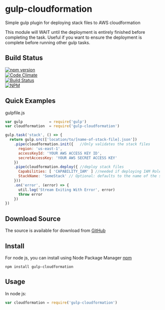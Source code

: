 # gulp-cloudformation
Simple gulp plugin for deploying stack files to AWS cloudformation

This module will WAIT until the deployment is entirely finished before completing
the task. Useful if you want to ensure the deployment is complete before running
other gulp tasks.


## Build Status

[![npm version](https://badge.fury.io/js/gulp-cloudformation.svg)](https://badge.fury.io/js/gulp-cloudformation)<br />
[![Code Climate](https://codeclimate.com/github/brianneisler/gulp-cloudformation/badges/gpa.svg)](https://codeclimate.com/github/brianneisler/gulp-cloudformation)<br />
[![Build Status](https://travis-ci.org/brianneisler/gulp-cloudformation.svg)](https://travis-ci.org/brianneisler/gulp-cloudformation)<br />
[![NPM](https://nodei.co/npm/gulp-cloudformation.png?downloads=true&downloadRank=true&stars=true)](https://nodei.co/npm/gulp-cloudformation/)


## Quick Examples

gulpfile.js
```javascript
var gulp            = require('gulp')
var cloudformation  = require('gulp-cloudformation')

gulp.task('stack', () => {
  return gulp.src(['location/to/[name-of-stack-file].json'])
    .pipe(cloudformation.init({   //Only validates the stack files
      region: 'us-east-1',
      accessKeyId: 'YOUR AWS ACCESS KEY ID',
      secretAccessKey: 'YOUR AWS SECRET ACCESS KEY'
    })
    .pipe(cloudformation.deploy({ //deploy stack files
      Capabilities: [ 'CAPABILITY_IAM' ] //needed if deploying IAM Roles
      StackName: 'SomeStack' // Optional: defaults to the name of the stack file
    }))
    .on('error', (error) => {
      util.log('Stream Exiting With Error', error)
      throw error
    })
})
```

## Download Source

The source is available for download from [GitHub](https://github.com/brianneisler/gulp-cloudformation)


## Install

For node js, you can install using Node Package Manager [npm](https://www.npmjs.org/package/gulp-cloudformation)

    npm install gulp-cloudformation


## Usage

In node js:


```javascript
var cloudformation = require('gulp-cloudformation')
```
